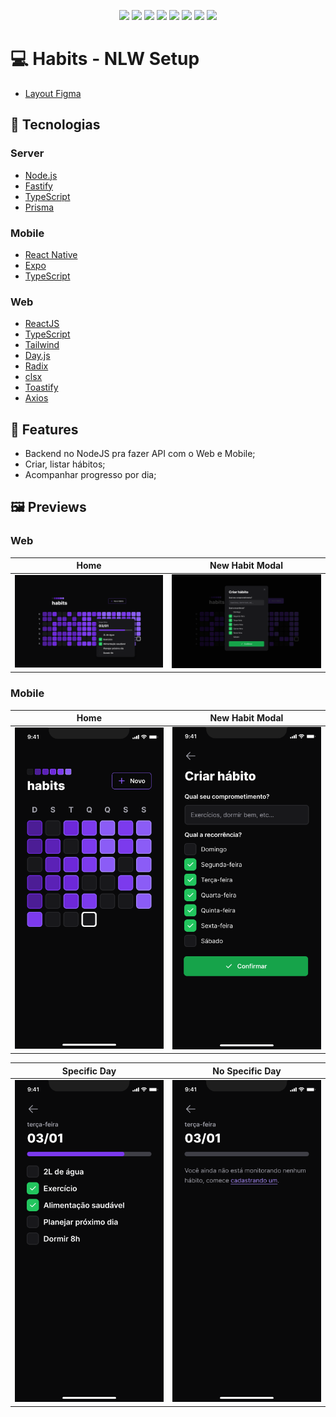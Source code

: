 <p align="center">
  <img src="https://img.shields.io/badge/React-20232A?style=for-the-badge&logo=react&logoColor=61DAFB" />
  <img src="https://img.shields.io/badge/node.js-6DA55F?style=for-the-badge&logo=node.js&logoColor=white" />
  <img src="https://img.shields.io/badge/fastify-%23000000.svg?style=for-the-badge&logo=fastify&logoColor=white" />
  <img src="https://img.shields.io/badge/Tailwind_CSS-38B2AC?style=for-the-badge&logo=tailwind-css&logoColor=white" />
  <img src="https://img.shields.io/badge/Prisma-3982CE?style=for-the-badge&logo=Prisma&logoColor=white" />
  <img src="https://img.shields.io/badge/typescript-%23007ACC.svg?style=for-the-badge&logo=typescript&logoColor=white" />
  <img src="https://img.shields.io/badge/vite-%23646CFF.svg?style=for-the-badge&logo=vite&logoColor=white" />
  <img src="https://img.shields.io/badge/sqlite-%2307405e.svg?style=for-the-badge&logo=sqlite&logoColor=white" />

</p>

# 💻 Habits - NLW Setup

- <a href="https://www.figma.com/file/CyvFOE2e3mSDrxa0WvFN22/Habits-(i)-(Community)?t=Wcerfxo5LljVDZKg-0" target="_blank">Layout Figma</a>

## 🚀 Tecnologias

### Server

- [Node.js](https://nodejs.org/en/)
- [Fastify](https://www.fastify.io/)
- [TypeScript](https://www.typescriptlang.org/)
- [Prisma](https://prisma.io/)

### Mobile

- [React Native](https://reactnative.dev/)
- [Expo](https://expo.dev/)
- [TypeScript](https://www.typescriptlang.org/)

### Web

- [ReactJS](https://reactjs.org/)
- [TypeScript](https://www.typescriptlang.org/)
- [Tailwind](https://tailwindcss.com/)
- [Day.js](https://day.js.org/)
- [Radix](https://www.radix-ui.com/)
- [clsx](https://www.npmjs.com/package/clsx)
- [Toastify](https://fkhadra.github.io/react-toastify/introduction)
- [Axios](https://axios-http.com/ptbr/docs/intro)

## 📑 Features

- Backend no NodeJS pra fazer API com o Web e Mobile;
- Criar, listar hábitos;
- Acompanhar progresso por dia;

## 🖼️ Previews

### Web

| Home                        | New Habit Modal             |
| --------------------------- | --------------------------- |
| <img src="https://github.com/Wallysson/habits/blob/main/assets/Desktop-Home.png" /> | <img src="https://github.com/Wallysson/habits/blob/main/assets/Desktop-NewHabit.png" /> |

### Mobile

| Home                        | New Habit Modal             |
| --------------------------- | --------------------------- |
| <img src="https://github.com/Wallysson/habits/blob/main/assets/Mobile-Home.png" width='275px'/> | <img src="https://github.com/Wallysson/habits/blob/main/assets/Mobile-NewHabit.png" width='275px'/> |

| Specific Day                        | No Specific Day             |
| --------------------------- | --------------------------- |
| <img src="https://github.com/Wallysson/habits/blob/main/assets/Mobile-SpecificDay.png" width='275px'/> | <img src="https://github.com/Wallysson/habits/blob/main/assets/Mobile-NoSpecificDay.png" width='275px'/> |
